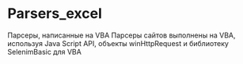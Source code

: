 # Parsers_excel
Парсеры, написанные на VBA 
Парсеры сайтов выполнены на VBA, используя Java Script API, объекты winHttpRequest и библиотеку SelenimBasic для VBA
